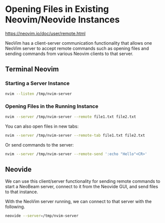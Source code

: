 # Opening Files in Existing Neovim/Neovide Instances

https://neovim.io/doc/user/remote.html

NeoVim has a client-server communication functionality that allows one NeoVim server to accept remote commands such as opening files and sending commands from various Neovim clients to that server. 

## Terminal Neovim

### Starting a Server Instance

```bash
nvim --listen /tmp/nvim-server
```

### Opening Files in the Running Instance

```bash
nvim --server /tmp/nvim-server --remote file1.txt file2.txt
```

You can also open files in new tabs:

```bash
nvim --server /tmp/nvim-server --remote-tab file1.txt file2.txt
```

Or send commands to the server:

```bash
nvim --server /tmp/nvim-server --remote-send ':echo "Hello"<CR>'
```

## Neovide

We can use this client/server functionality for sending remote commands to start a NeoBeam server, connect to it from the Neovide GUI, and send files to that instance. 

With the NeoVim server running, we can connect to that server with the following. 

```bash
neovide --server=/tmp/nvim-server
```